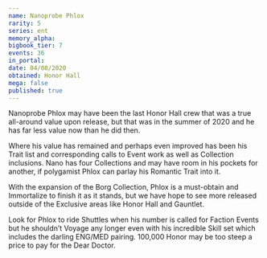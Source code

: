 ```yaml
---
name: Nanoprobe Phlox
rarity: 5
series: ent
memory_alpha:
bigbook_tier: 7
events: 36
in_portal:
date: 04/08/2020
obtained: Honor Hall
mega: false
published: true
---
```


Nanoprobe Phlox may have been the last Honor Hall crew that was a true all-around value upon release, but that was in the summer of 2020 and he has far less value now than he did then.

Where his value has remained and perhaps even improved has been his Trait list and corresponding calls to Event work as well as Collection inclusions. Nano has four Collections and may have room in his pockets for another, if polygamist Phlox can parlay his Romantic Trait into it.

With the expansion of the Borg Collection, Phlox is a must-obtain and Immortalize to finish it as it stands, but we have hope to see more released outside of the Exclusive areas like Honor Hall and Gauntlet. 

Look for Phlox to ride Shuttles when his number is called for Faction Events but he shouldn’t Voyage any longer even with his incredible Skill set which includes the darling ENG/MED pairing. 100,000 Honor may be too steep a price to pay for the Dear Doctor.
